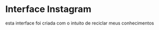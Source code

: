 <h1>Interface Instagram</h1>
<p>esta interface foi criada com o intuito de reciclar meus conhecimentos</p>